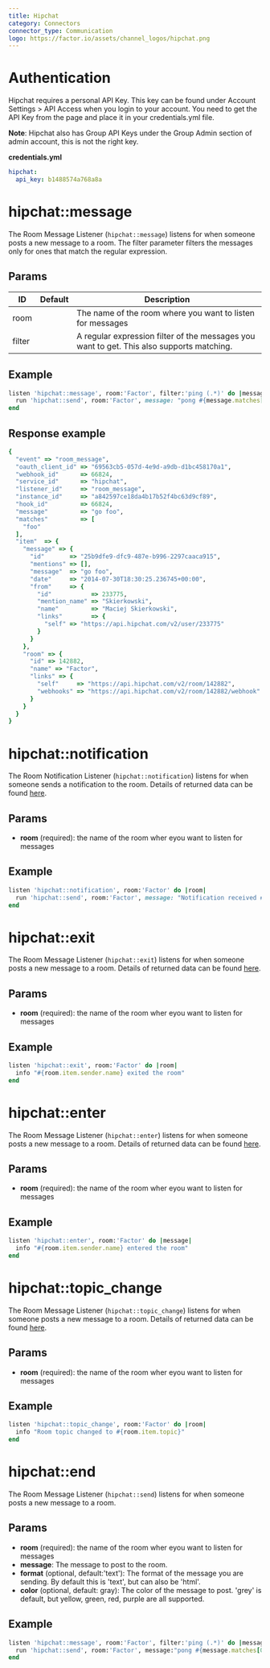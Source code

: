 ```yaml
---
title: Hipchat
category: Connectors
connector_type: Communication
logo: https://factor.io/assets/channel_logos/hipchat.png
---
```

# Authentication
Hipchat requires a personal API Key. This key can be found under Account Settings > API Access when you login to your account. You need to get the API Key from the page and place it in your credentials.yml file.

**Note**: Hipchat also has Group API Keys under the Group Admin section of admin account, this is not the right key.

**credentials.yml**

```yaml
hipchat:
  api_key: b1488574a768a8a
```


# hipchat::message
The Room Message Listener (`hipchat::message`) listens for when someone posts a new message to a room. The filter parameter filters the messages only for ones that match the regular expression.

## Params

ID | Default | Description
--- | --- | ---
room | | The name of the room where you want to listen for messages
filter | | A regular expression filter of the messages you want to get. This also supports matching.


## Example
```ruby
listen 'hipchat::message', room:'Factor', filter:'ping (.*)' do |message|
  run 'hipchat::send', room:'Factor', message: "pong #{message.matches[0]}"
end
```


## Response example
```ruby
{
  "event" => "room_message",
  "oauth_client_id" => "69563cb5-057d-4e9d-a9db-d1bc458170a1",
  "webhook_id"      => 66824,
  "service_id"      => "hipchat",
  "listener_id"     => "room_message",
  "instance_id"     => "a842597ce18da4b17b52f4bc63d9cf89",
  "hook_id"         => 66824,
  "message"         => "go foo",
  "matches"         => [
    "foo"
  ],
  "item"  => {
    "message" => {
      "id"       => "25b9dfe9-dfc9-487e-b996-2297caaca915",
      "mentions" => [],
      "message"  => "go foo",
      "date"     => "2014-07-30T18:30:25.236745+00:00",
      "from"     => {
        "id"           => 233775,
        "mention_name" => "Skierkowski",
        "name"         => "Maciej Skierkowski",
        "links"        => {
          "self" => "https://api.hipchat.com/v2/user/233775"
        }
      }
    },
    "room" => {
      "id" => 142882,
      "name" => "Factor",
      "links" => {
        "self"     => "https://api.hipchat.com/v2/room/142882",
        "webhooks" => "https://api.hipchat.com/v2/room/142882/webhook"
      }
    }
  }
}
```

# hipchat::notification
The Room Notification Listener (`hipchat::notification`) listens for when someone sends a notification to the room. Details of returned data can be found [here](https://www.hipchat.com/docs/apiv2/webhooks#room_notification).

## Params
- **room** (required): the name of the room wher eyou want to listen for messages

## Example
```ruby
listen 'hipchat::notification', room:'Factor' do |room|
  run 'hipchat::send', room:'Factor', message: "Notification received #{room.item.message.message}"
end
```

# hipchat::exit
The Room Message Listener (`hipchat::exit`) listens for when someone posts a new message to a room.  Details of returned data can be found [here](https://www.hipchat.com/docs/apiv2/webhooks#room_exit).

## Params
- **room** (required): the name of the room wher eyou want to listen for messages

## Example

```ruby
listen 'hipchat::exit', room:'Factor' do |room|
  info "#{room.item.sender.name} exited the room"
end
```

# hipchat::enter
The Room Message Listener (`hipchat::enter`) listens for when someone posts a new message to a room. Details of returned data can be found [here](https://www.hipchat.com/docs/apiv2/webhooks#room_enter).

## Params
- **room** (required): the name of the room wher eyou want to listen for messages

## Example
```ruby
listen 'hipchat::enter', room:'Factor' do |message|
  info "#{room.item.sender.name} entered the room"
end
```

# hipchat::topic_change
The Room Message Listener (`hipchat::topic_change`) listens for when someone posts a new message to a room. Details of returned data can be found [here](https://www.hipchat.com/docs/apiv2/webhooks#room_topic_change).

## Params
- **room** (required): the name of the room wher eyou want to listen for messages

## Example

```ruby
listen 'hipchat::topic_change', room:'Factor' do |room|
  info "Room topic changed to #{room.item.topic}"
end
```

# hipchat::end
The Room Message Listener (`hipchat::send`) listens for when someone posts a new message to a room.

## Params
- **room** (required): the name of the room wher eyou want to listen for messages
- **message**: The message to post to the room.
- **format** (optional, default:'text'): The format of the message you are sending. By default this is 'text', but can also be 'html'.
- **color** (optional, default: gray): The color of the message to post. 'grey' is default, but yellow, green, red, purple are all supported.

## Example

```ruby
listen 'hipchat::message', room:'Factor', filter:'ping (.*)' do |message|
  run 'hipchat::send', room:'Factor', message:"pong #{message.matches[0]}", color: 'green'
end
```